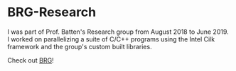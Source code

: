 # BRG-Research

I was part of Prof. Batten's Research group from August 2018 to June 2019. 
I worked on parallelizing a suite of C/C++ programs using the Intel Cilk framework and the group's 
custom built libraries. 

Check out [BRG](https://www.csl.cornell.edu/~cbatten/)!

